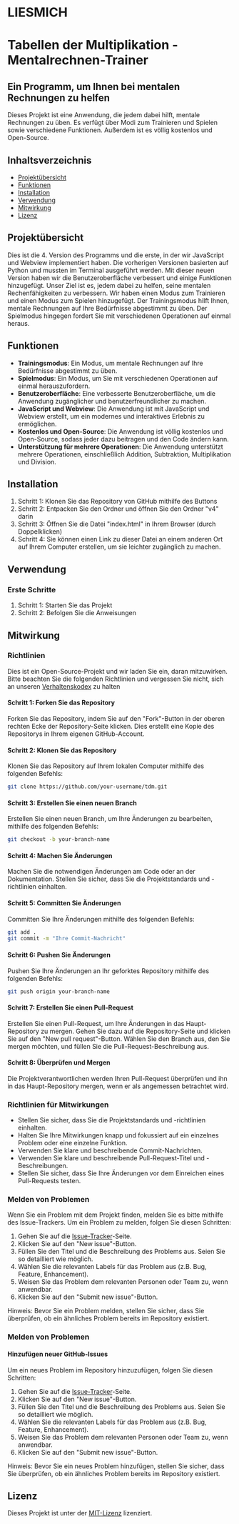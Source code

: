 # LIESMICH

Tabellen der Multiplikation - Mentalrechnen-Trainer
================

Ein Programm, um Ihnen bei mentalen Rechnungen zu helfen
-------------------

Dieses Projekt ist eine Anwendung, die jedem dabei hilft, mentale Rechnungen zu üben. Es verfügt über Modi zum Trainieren und Spielen sowie verschiedene Funktionen. Außerdem ist es völlig kostenlos und Open-Source.

Inhaltsverzeichnis
-----------------

* [Projektübersicht](#projektübersicht)
* [Funktionen](#funktionen)
* [Installation](#installation)
* [Verwendung](#verwendung)
* [Mitwirkung](#mitwirkung)
* [Lizenz](#lizenz)

Projektübersicht
----------------

Dies ist die 4. Version des Programms und die erste, in der wir JavaScript und Webview implementiert haben. Die vorherigen Versionen basierten auf Python und mussten im Terminal ausgeführt werden. Mit dieser neuen Version haben wir die Benutzeroberfläche verbessert und einige Funktionen hinzugefügt. Unser Ziel ist es, jedem dabei zu helfen, seine mentalen Rechenfähigkeiten zu verbessern. Wir haben einen Modus zum Trainieren und einen Modus zum Spielen hinzugefügt. Der Trainingsmodus hilft Ihnen, mentale Rechnungen auf Ihre Bedürfnisse abgestimmt zu üben. Der Spielmodus hingegen fordert Sie mit verschiedenen Operationen auf einmal heraus.

Funktionen
--------
* **Trainingsmodus**: Ein Modus, um mentale Rechnungen auf Ihre Bedürfnisse abgestimmt zu üben.
* **Spielmodus**: Ein Modus, um Sie mit verschiedenen Operationen auf einmal herauszufordern.
* **Benutzeroberfläche**: Eine verbesserte Benutzeroberfläche, um die Anwendung zugänglicher und benutzerfreundlicher zu machen.
* **JavaScript und Webview**: Die Anwendung ist mit JavaScript und Webview erstellt, um ein modernes und interaktives Erlebnis zu ermöglichen.
* **Kostenlos und Open-Source**: Die Anwendung ist völlig kostenlos und Open-Source, sodass jeder dazu beitragen und den Code ändern kann.
* **Unterstützung für mehrere Operationen**: Die Anwendung unterstützt mehrere Operationen, einschließlich Addition, Subtraktion, Multiplikation und Division.
<!-- * **Anpassbare Schwierigkeit**: Die Anwendung ermöglicht es Benutzern, die Schwierigkeitsstufe der Rechnungen anzupassen, sodass sie für Benutzer aller Altersgruppen und Fähigkeiten geeignet ist. -->
<!-- * **Punktestand**: Die Anwendung verfolgt den Punktestand und den Fortschritt des Benutzers, um ein Gefühl der Leistung und Motivation zu verbessern. -->

Installation
------------

1. Schritt 1: Klonen Sie das Repository von GitHub mithilfe des Buttons
2. Schritt 2: Entpacken Sie den Ordner und öffnen Sie den Ordner "v4" darin
3. Schritt 3: Öffnen Sie die Datei "index.html" in Ihrem Browser (durch Doppelklicken)
4. Schritt 4: Sie können einen Link zu dieser Datei an einem anderen Ort auf Ihrem Computer erstellen, um sie leichter zugänglich zu machen.

Verwendung
-----

### Erste Schritte

1. Schritt 1: Starten Sie das Projekt
2. Schritt 2: Befolgen Sie die Anweisungen

Mitwirkung
------------

### Richtlinien

Dies ist ein Open-Source-Projekt und wir laden Sie ein, daran mitzuwirken. Bitte beachten Sie die folgenden Richtlinien und vergessen Sie nicht, sich an unseren [Verhaltenskodex](https://github.com/TdM/blob/main/CODE_OF_CONDUCT.md) zu halten

#### Schritt 1: Forken Sie das Repository

Forken Sie das Repository, indem Sie auf den "Fork"-Button in der oberen rechten Ecke der Repository-Seite klicken. Dies erstellt eine Kopie des Repositorys in Ihrem eigenen GitHub-Account.

#### Schritt 2: Klonen Sie das Repository

Klonen Sie das Repository auf Ihrem lokalen Computer mithilfe des folgenden Befehls:

```bash
git clone https://github.com/your-username/tdm.git
```

#### Schritt 3: Erstellen Sie einen neuen Branch

Erstellen Sie einen neuen Branch, um Ihre Änderungen zu bearbeiten, mithilfe des folgenden Befehls:

```bash
git checkout -b your-branch-name
```

#### Schritt 4: Machen Sie Änderungen

Machen Sie die notwendigen Änderungen am Code oder an der Dokumentation. Stellen Sie sicher, dass Sie die Projektstandards und -richtlinien einhalten.

#### Schritt 5: Committen Sie Änderungen

Committen Sie Ihre Änderungen mithilfe des folgenden Befehls:

```bash
git add .
git commit -m "Ihre Commit-Nachricht"
```

#### Schritt 6: Pushen Sie Änderungen

Pushen Sie Ihre Änderungen an Ihr geforktes Repository mithilfe des folgenden Befehls:

```bash
git push origin your-branch-name
```

#### Schritt 7: Erstellen Sie einen Pull-Request

Erstellen Sie einen Pull-Request, um Ihre Änderungen in das Haupt-Repository zu mergen. Gehen Sie dazu auf die Repository-Seite und klicken Sie auf den "New pull request"-Button. Wählen Sie den Branch aus, den Sie mergen möchten, und füllen Sie die Pull-Request-Beschreibung aus.

#### Schritt 8: Überprüfen und Mergen

Die Projektverantwortlichen werden Ihren Pull-Request überprüfen und ihn in das Haupt-Repository mergen, wenn er als angemessen betrachtet wird.

### Richtlinien für Mitwirkungen

* Stellen Sie sicher, dass Sie die Projektstandards und -richtlinien einhalten.
* Halten Sie Ihre Mitwirkungen knapp und fokussiert auf ein einzelnes Problem oder eine einzelne Funktion.
* Verwenden Sie klare und beschreibende Commit-Nachrichten.
* Verwenden Sie klare und beschreibende Pull-Request-Titel und -Beschreibungen.
* Stellen Sie sicher, dass Sie Ihre Änderungen vor dem Einreichen eines Pull-Requests testen.

### Melden von Problemen

Wenn Sie ein Problem mit dem Projekt finden, melden Sie es bitte mithilfe des Issue-Trackers. Um ein Problem zu melden, folgen Sie diesen Schritten:

1. Gehen Sie auf die [Issue-Tracker](https://github.com/joanalnu/tdm/issues)-Seite.
2. Klicken Sie auf den "New issue"-Button.
3. Füllen Sie den Titel und die Beschreibung des Problems aus. Seien Sie so detailliert wie möglich.
4. Wählen Sie die relevanten Labels für das Problem aus (z.B. Bug, Feature, Enhancement).
5. Weisen Sie das Problem dem relevanten Personen oder Team zu, wenn anwendbar.
6. Klicken Sie auf den "Submit new issue"-Button.

Hinweis: Bevor Sie ein Problem melden, stellen Sie sicher, dass Sie überprüfen, ob ein ähnliches Problem bereits im Repository existiert.

### Melden von Problemen
#### Hinzufügen neuer GitHub-Issues

Um ein neues Problem im Repository hinzuzufügen, folgen Sie diesen Schritten:

1. Gehen Sie auf die [Issue-Tracker](https://github.com/joanalnu/tdm/issues)-Seite.
2. Klicken Sie auf den "New issue"-Button.
3. Füllen Sie den Titel und die Beschreibung des Problems aus. Seien Sie so detailliert wie möglich.
4. Wählen Sie die relevanten Labels für das Problem aus (z.B. Bug, Feature, Enhancement).
5. Weisen Sie das Problem dem relevanten Personen oder Team zu, wenn anwendbar.
6. Klicken Sie auf den "Submit new issue"-Button.

Hinweis: Bevor Sie ein neues Problem hinzufügen, stellen Sie sicher, dass Sie überprüfen, ob ein ähnliches Problem bereits im Repository existiert.

Lizenz
-------

Dieses Projekt ist unter der [MIT-Lizenz](https://github.com/joanalnu/tdm/blob/main/LICENSE.md) lizenziert.